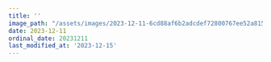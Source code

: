 ```yaml
---
title: ''
image_path: "/assets/images/2023-12-11-6cd88af6b2adcdef72800767ee52a815.jpeg"
date: 2023-12-11
ordinal_date: 20231211
last_modified_at: '2023-12-15'
---
```

